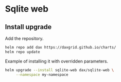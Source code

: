 # Sqlite web

## Install upgrade

Add the repository.

```sh
helm repo add dax https://daxgrid.github.io/charts/
helm repo update
```

Example of installing it with overridden parameters.

```sh
helm upgrade --install sqlite-web dax/sqlite-web \
     --namespace my-namespace
```
